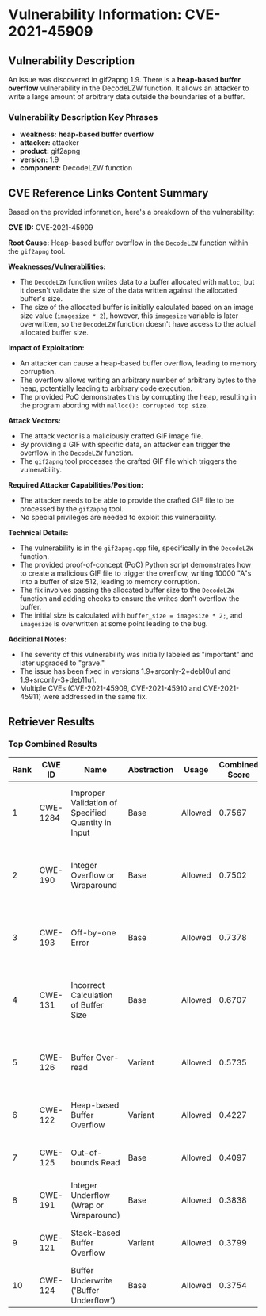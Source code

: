 # Vulnerability Information: CVE-2021-45909

## Vulnerability Description
An issue was discovered in gif2apng 1.9. There is a **heap-based buffer overflow** vulnerability in the DecodeLZW function. It allows an attacker to write a large amount of arbitrary data outside the boundaries of a buffer.

### Vulnerability Description Key Phrases
- **weakness:** **heap-based buffer overflow**
- **attacker:** attacker
- **product:** gif2apng
- **version:** 1.9
- **component:** DecodeLZW function

## CVE Reference Links Content Summary
Based on the provided information, here's a breakdown of the vulnerability:

**CVE ID:** CVE-2021-45909

**Root Cause:** Heap-based buffer overflow in the `DecodeLZW` function within the `gif2apng` tool.

**Weaknesses/Vulnerabilities:**
*   The `DecodeLZW` function writes data to a buffer allocated with `malloc`, but it doesn't validate the size of the data written against the allocated buffer's size.
*  The size of the allocated buffer is initially calculated based on an image size value (`imagesize * 2`), however, this `imagesize` variable is later overwritten, so the `DecodeLZW` function doesn't have access to the actual allocated buffer size.

**Impact of Exploitation:**
*   An attacker can cause a heap-based buffer overflow, leading to memory corruption.
*   The overflow allows writing an arbitrary number of arbitrary bytes to the heap, potentially leading to arbitrary code execution.
*   The provided PoC demonstrates this by corrupting the heap, resulting in the program aborting with `malloc(): corrupted top size`.

**Attack Vectors:**
*   The attack vector is a maliciously crafted GIF image file.
*   By providing a GIF with specific data, an attacker can trigger the overflow in the `DecodeLZW` function.
*   The `gif2apng` tool processes the crafted GIF file which triggers the vulnerability.

**Required Attacker Capabilities/Position:**
*   The attacker needs to be able to provide the crafted GIF file to be processed by the `gif2apng` tool.
*   No special privileges are needed to exploit this vulnerability.

**Technical Details:**
*   The vulnerability is in the `gif2apng.cpp` file, specifically in the `DecodeLZW` function.
*   The provided proof-of-concept (PoC) Python script demonstrates how to create a malicious GIF file to trigger the overflow, writing 10000 "A"s into a buffer of size 512, leading to memory corruption.
*   The fix involves passing the allocated buffer size to the `DecodeLZW` function and adding checks to ensure the writes don't overflow the buffer.
*   The initial size is calculated with `buffer_size = imagesize * 2;`, and `imagesize` is overwritten at some point leading to the bug.

**Additional Notes:**
* The severity of this vulnerability was initially labeled as "important" and later upgraded to "grave."
*  The issue has been fixed in versions 1.9+srconly-2+deb10u1 and 1.9+srconly-3+deb11u1.
* Multiple CVEs (CVE-2021-45909, CVE-2021-45910 and CVE-2021-45911) were addressed in the same fix.

## Retriever Results

### Top Combined Results

| Rank | CWE ID | Name | Abstraction | Usage | Combined Score | Retrievers | Individual Scores |
|------|--------|------|-------------|-------|---------------|------------|-------------------|
| 1 | CWE-1284 | Improper Validation of Specified Quantity in Input | Base | Allowed | 0.7567 | dense, sparse, graph | dense: 0.537, sparse: 0.228, graph: 1.000 |
| 2 | CWE-190 | Integer Overflow or Wraparound | Base | Allowed | 0.7502 | dense, sparse, graph | dense: 0.577, sparse: 0.243, graph: 0.902 |
| 3 | CWE-193 | Off-by-one Error | Base | Allowed | 0.7378 | dense, sparse, graph | dense: 0.544, sparse: 0.241, graph: 0.917 |
| 4 | CWE-131 | Incorrect Calculation of Buffer Size | Base | Allowed | 0.6707 | dense, sparse, graph | dense: 0.545, sparse: 0.230, graph: 0.745 |
| 5 | CWE-126 | Buffer Over-read | Variant | Allowed | 0.5735 | dense, sparse, graph | dense: 0.584, sparse: 0.222, graph: 0.565 |
| 6 | CWE-122 | Heap-based Buffer Overflow | Variant | Allowed | 0.4227 | dense, sparse | dense: 0.619, sparse: 0.259 |
| 7 | CWE-125 | Out-of-bounds Read | Base | Allowed | 0.4097 | dense, sparse | dense: 0.564, sparse: 0.223 |
| 8 | CWE-191 | Integer Underflow (Wrap or Wraparound) | Base | Allowed | 0.3838 | dense, sparse | dense: 0.527, sparse: 0.210 |
| 9 | CWE-121 | Stack-based Buffer Overflow | Variant | Allowed | 0.3799 | dense, sparse | dense: 0.569, sparse: 0.221 |
| 10 | CWE-124 | Buffer Underwrite ('Buffer Underflow') | Base | Allowed | 0.3754 | dense, sparse | dense: 0.517, sparse: 0.203 |

